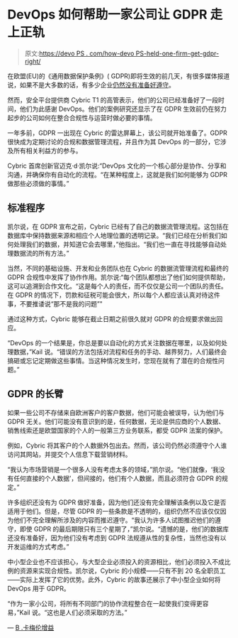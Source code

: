 # DevOps 如何帮助一家公司让 GDPR 走上正轨

> 原文:[https://devo PS . com/how-devo PS-held-one-firm-get-gdpr-right/](https://devops.com/how-devops-helped-one-firm-get-gdpr-right/)

在欧盟(EU)的《通用数据保护条例》( GDPR)即将生效的前几天，有很多媒体报道说，如果不是大多数的话，有多少企业[仍然没有准备好遵守](https://devops.com/firms-are-unprepared-for-gdpr-in-spite-of-devops/)。

然而，安全平台提供商 Cybric T1 的高管表示，他们的公司已经准备好了一段时间，他们为此感谢 DevOps。他们的案例研究还显示了在 GDPR 生效前仍在努力起步的公司如何在整合合规性与运营时做必要的事情。

一年多前，GDPR 一出现在 Cybric 的雷达屏幕上，该公司就开始准备了。GDPR 很快成为定期讨论的合规和数据管理流程，并且作为其 DevOps 的一部分，它涉及所有相关利益方的参与。

Cybric 首席创新官迈克·d·凯尔说:“DevOps 文化的一个核心部分是协作、分享和沟通，并确保你有自动化的流程。“在某种程度上，这就是我们如何能够为 GDPR 做那些必须做的事情。”

## **标准程序**

凯尔说，在 GDPR 宣布之前，Cybric 已经有了自己的数据流管理流程。这包括在数据库中保持数据来源和相应个人地理位置的透明记录。“我们已经在分析我们如何处理我们的数据，并知道它会去哪里，”他指出。“我们也一直在寻找能够自动处理数据流的所有方法。”

当然，不同的基础设施、开发和业务团队也在 Cybric 的数据流管理流程和最终的 GDPR 合规性中发挥了协作作用。凯尔说:“每个团队都想出了他们如何提供帮助，这可以追溯到合作文化。“这是每个人的责任，而不仅仅是公司一个团队的责任。在 GDPR 的情况下，罚款和征税可能会很大，所以每个人都应该认真对待这件事，不要推诿说“那不是我的问题”"

通过这种方式，Cybric 能够在截止日期之前很久就对 GDPR 的合规要求做出回应。

“DevOps 的一个结果是，你总是要以自动化的方式关注数据在哪里，以及如何处理数据，”Kail 说。“错误的方法包括对流程和任务的手动、越界努力，人们最终会搞砸或忘记定期做这些事情。当这种情况发生时，您现在就有了潜在的合规性问题。”

## **GDPR 的长臂**

如果一些公司不存储来自欧洲客户的客户数据，他们可能会被误导，认为他们与 GDPR 无关。他们可能没有意识到的是，任何数据，无论是供应商的个人数据、销售线索还是欧盟国家的个人的一般第三方业务联系，都受 GDPR 法案的保护。

例如，Cybric 将其客户的个人数据外包出去。然而，该公司仍然必须遵守个人谁访问其网站，并提交个人信息下载营销材料。

“我认为市场营销是一个很多人没有考虑太多的领域，”凯尔说。“他们就像，‘我没有任何直接的个人数据’，但间接的，他们有个人数据，而且必须符合 GDPR 的规定。”

许多组织还没有为 GDPR 做好准备，因为他们还没有完全理解该条例以及它是否适用于他们。但是，尽管 GDPR 的一些条款是不透明的，组织仍然不应该仅仅因为他们不完全理解所涉及的内容而推迟遵守。“我认为许多人试图推迟他们的遵守，即使 GDPR 的最后期限只有三个星期了，”凯尔说。“遗憾的是，他们的数据库还没有准备好，因为他们没有考虑到 GDPR 法规遵从性的复杂性，当然也没有以开发运维的方式考虑。”

中小型企业也不应该担心，与大型企业必须投入的资源相比，他们必须投入不成比例的资源来实现合规性。凯尔说，Cybric 的小规模——只有不到 20 名全职员工——实际上发挥了它的优势。此外，Cybric 的故事还展示了中小型企业如何将 DevOps 用于 GDPR。

“作为一家小公司，将所有不同部门的协作流程整合在一起使我们变得更容易，”Kail 说。“这也是人们必须采取的方法。”

— [B .卡梅伦增益](https://devops.com/author/b-cameron-gain/)